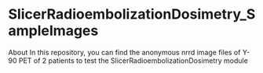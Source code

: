 # SlicerRadioembolizationDosimetry_SampleImages
About In this repository, you can find the anonymous nrrd image files of Y-90 PET of 2 patients to test the SlicerRadioembolizationDosimetry module
